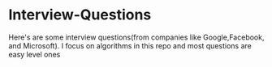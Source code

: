 # Interview-Questions
Here's are some interview questions(from companies like Google,Facebook, and Microsoft). I focus on algorithms in this repo and most questions are easy level ones  

